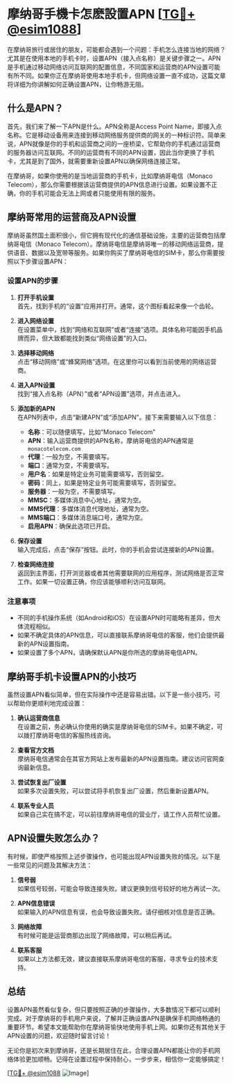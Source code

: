 # 摩纳哥手機卡怎麽設置APN [[TG💪+ @esim1088](https://t.me/s/esim1088)]

在摩纳哥旅行或居住的朋友，可能都会遇到一个问题：手机怎么连接当地的网络？尤其是在使用本地的手机卡时，设置APN（接入点名称）是关键步骤之一。APN是手机通过移动网络访问互联网的配置信息，不同国家和运营商的APN设置可能有所不同。如果你正在摩纳哥使用本地手机卡，但网络设置一直不成功，这篇文章将详细为你讲解如何正确设置APN，让你畅游无阻。

## 什么是APN？

首先，我们来了解一下APN是什么。APN全称是Access Point Name，即接入点名称。它是移动设备用来连接到移动网络服务提供商的网关的一种标识符。简单来说，APN就像是你的手机和运营商之间的一座桥梁，它帮助你的手机通过运营商的服务器访问互联网。不同的运营商有不同的APN设置，因此当你更换了手机卡，尤其是到了国外，就需要重新设置APN以确保网络连接正常。

在摩纳哥，如果你使用的是当地运营商的手机卡，比如摩纳哥电信（Monaco Telecom），那么你需要根据该运营商提供的APN信息进行设置。如果设置不正确，你的手机可能会无法上网或者只能使用有限的服务。

## 摩纳哥常用的运营商及APN设置

摩纳哥虽然国土面积很小，但它拥有现代化的通信基础设施，主要的运营商包括摩纳哥电信（Monaco Telecom）。摩纳哥电信是摩纳哥唯一的移动网络运营商，提供语音、数据以及宽带等服务。如果你购买了摩纳哥电信的SIM卡，那么你需要按照以下步骤设置APN：

### 设置APN的步骤

1. **打开手机设置**  
   首先，找到手机的“设置”应用并打开。通常，这个图标看起来像一个齿轮。

2. **进入网络设置**  
   在设置菜单中，找到“网络和互联网”或者“连接”选项。具体名称可能因手机品牌而异，但大致都能找到类似“网络设置”的入口。

3. **选择移动网络**  
   点击“移动网络”或“蜂窝网络”选项。在这里你可以看到当前使用的网络运营商。

4. **进入APN设置**  
   找到“接入点名称（APN）”或者“APN设置”选项，并点击进入。

5. **添加新的APN**  
   在APN列表中，点击“新建APN”或“添加APN”。接下来需要输入以下信息：
   
   - **名称**：可以随便填写，比如“Monaco Telecom”
   - **APN**：输入运营商提供的APN名称，摩纳哥电信的APN通常是`monacotelecom.com`
   - **代理**：一般为空，不需要填写。
   - **端口**：通常为空，不需要填写。
   - **用户名**：如果是特定业务可能需要填写，否则留空。
   - **密码**：同上，如果是特定业务可能需要填写，否则留空。
   - **服务器**：一般为空，不需要填写。
   - **MMSC**：多媒体消息中心地址，通常为空。
   - **MMS代理**：多媒体消息代理地址，通常为空。
   - **MMS端口**：多媒体消息端口号，通常为空。
   - **启用APN**：确保此选项已开启。

6. **保存设置**  
   输入完成后，点击“保存”按钮。此时，你的手机会尝试连接新的APN设置。

7. **检查网络连接**  
   返回到主界面，打开浏览器或者其他需要联网的应用程序，测试网络是否正常工作。如果一切设置正确，你应该能够顺利访问互联网。

### 注意事项

- 不同的手机操作系统（如Android和iOS）在设置APN时可能略有差异，但大体流程相似。
- 如果不确定具体的APN信息，可以直接联系摩纳哥电信的客服，他们会提供最新的APN设置指南。
- 如果设置了多个APN，请确保默认APN是你所选的摩纳哥电信APN。

## 摩纳哥手机卡设置APN的小技巧

虽然设置APN看似简单，但在实际操作中还是容易出错。以下是一些小技巧，可以帮助你更顺利地完成设置：

1. **确认运营商信息**  
   在设置之前，务必确认你使用的确实是摩纳哥电信的SIM卡。如果不确定，可以拨打摩纳哥电信的客服热线咨询。

2. **查看官方文档**  
   摩纳哥电信通常会在其官方网站上发布最新的APN设置指南。建议访问官网查询最新信息。

3. **尝试恢复出厂设置**  
   如果多次设置失败，可以尝试将手机恢复出厂设置，然后重新设置APN。

4. **联系专业人员**  
   如果自己实在搞不定，可以前往摩纳哥电信的营业厅，请工作人员帮忙设置。

## APN设置失败怎么办？

有时候，即使严格按照上述步骤操作，也可能出现APN设置失败的情况。以下是一些常见的问题及其解决方法：

1. **信号弱**  
   如果信号较弱，可能会导致连接失败。建议更换到信号较好的地方再试一次。

2. **APN信息错误**  
   如果输入的APN信息有误，也会导致设置失败。请仔细核对信息是否正确。

3. **网络故障**  
   有时候可能是运营商那边出现了网络故障，可以稍后再试。

4. **联系客服**  
   如果以上方法都无效，建议直接联系摩纳哥电信的客服，寻求专业的技术支持。

## 总结

设置APN虽然看似复杂，但只要按照正确的步骤操作，大多数情况下都可以顺利完成。对于摩纳哥的手机用户来说，了解并正确设置APN是确保手机网络畅通的重要环节。希望本文能帮助你在摩纳哥愉快地使用手机上网。如果你还有其他关于APN设置的问题，欢迎随时留言讨论！

无论你是初次来到摩纳哥，还是长期居住在此，合理设置APN都能让你的手机网络体验更加顺畅。记得在设置过程中保持耐心，一步步来，相信你一定能够搞定！

[[TG💪+ @esim1088](https://t.me/s/esim1088) ![Image](https://i.postimg.cc/4NQfJmqS/Snipaste-2025-05-13-00-14-12.png)]